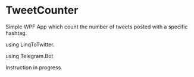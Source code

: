 # TweetCounter
Simple WPF App which count the number of tweets posted with a specific hashtag.

using LinqToTwitter.

using Telegram.Bot

Instruction in progress.
